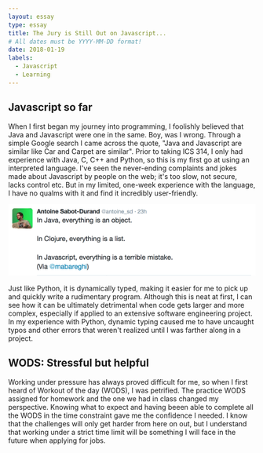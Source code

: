 ```yaml
---
layout: essay
type: essay
title: The Jury is Still Out on Javascript...
# All dates must be YYYY-MM-DD format!
date: 2018-01-19
labels:
  - Javascript
  - Learning
---
```

## Javascript so far
When I first began my journey into programming, I foolishly believed that Java and Javascript were one in the same. Boy, was I wrong. Through a simple Google search I came across the quote, "Java and Javascript are similar like Car and Carpet are similar". Prior to taking ICS 314, I only had experience with Java, C, C++ and Python, so this is my first go at using an interpreted language. I've seen the never-ending complaints and jokes made about Javascript by people on the web; it's too slow, not secure, lacks control etc. But in my limited, one-week experience with the language, I have no qualms with it and find it incredibly user-friendly. 

<img class="ui right spaced image" src="../images/javascr.png">

Just like Python, it is dynamically typed, making it easier for me to pick up and quickly write a rudimentary program. Although this is neat at first, I can see how it can be ultimately detrimental when code gets larger and more complex, especially if applied to an extensive software engineering project. In my experience with Python, dynamic typing caused me to have uncaught typos and other errors that weren't realized until I was farther along in a project.  

## WODS: Stressful but helpful
Working under pressure has always proved difficult for me, so when I first heard of Workout of the day (WODS), I was petrified. The practice WODS assigned for homework and the one we had in class changed my perspective. Knowing what to expect and having beeen able to complete all the WODS in the time constraint gave me the confidence I needed. I know that the challenges will only get harder from here on out, but I understand that working under a strict time limit will be something I will face in the future when applying for jobs. 
